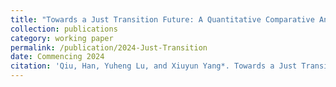 ```yaml
---
title: "Towards a Just Transition Future: A Quantitative Comparative Analysis of 30 Sub-national Governments in China (2010-2020)"
collection: publications
category: working paper
permalink: /publication/2024-Just-Transition
date: Commencing 2024
citation: 'Qiu, Han, Yuheng Lu, and Xiuyun Yang*. Towards a Just Transition Future: A Quantitative Comparative Analysis of 30 Sub-national Governments in China (2010-2020).'
---
```

